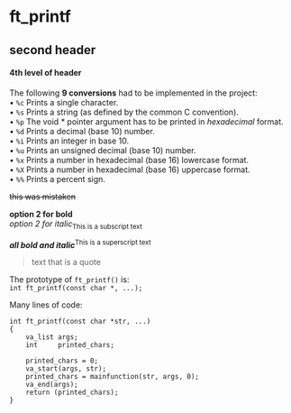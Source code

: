 # ft_printf

## second header
#### 4th level of header

The following **9 conversions** had to be implemented in the project:<br>
• `%c` Prints a single character.<br>
• `%s` Prints a string (as defined by the common C convention).<br>
• `%p` The void * pointer argument has to be printed in *hexadecimal* format.<br>
• `%d` Prints a decimal (base 10) number.<br>
• `%i` Prints an integer in base 10.<br>
• `%u` Prints an unsigned decimal (base 10) number.<br>
• `%x` Prints a number in hexadecimal (base 16) lowercase format.<br>
• `%X` Prints a number in hexadecimal (base 16) uppercase format.<br>
• `%%` Prints a percent sign.<br>

~~this was mistaken~~

__option 2 for bold__<br>
_option 2 for italic_<sub>This is a subscript text</sub>

***all bold and italic***<sup>This is a superscript text</sup><br>

> text that is a quote

The prototype of `ft_printf()` is:<br>
`int ft_printf(const char *, ...);`

Many lines of code:<br>
```
int	ft_printf(const char *str, ...)
{
	va_list	args;
	int		printed_chars;

	printed_chars = 0;
	va_start(args, str);
	printed_chars = mainfunction(str, args, 0);
	va_end(args);
	return (printed_chars);
}
```




